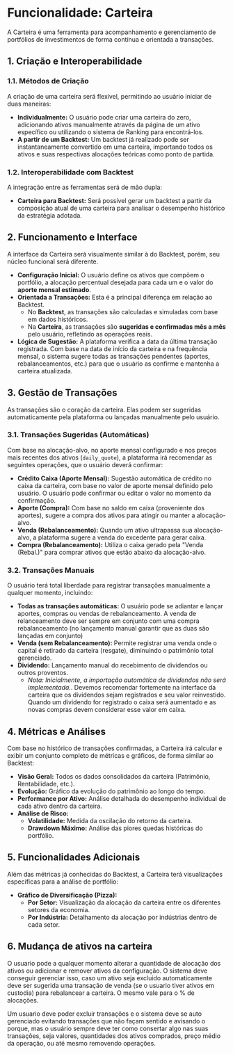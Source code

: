 # **Funcionalidade: Carteira**

A Carteira é uma ferramenta para acompanhamento e gerenciamento de portfólios de investimentos de forma contínua e orientada a transações.

## **1. Criação e Interoperabilidade**

### **1.1. Métodos de Criação**
A criação de uma carteira será flexível, permitindo ao usuário iniciar de duas maneiras:
- **Individualmente:** O usuário pode criar uma carteira do zero, adicionando ativos manualmente através da página de um ativo específico ou utilizando o sistema de Ranking para encontrá-los.
- **A partir de um Backtest:** Um backtest já realizado pode ser instantaneamente convertido em uma carteira, importando todos os ativos e suas respectivas alocações teóricas como ponto de partida.

### **1.2. Interoperabilidade com Backtest**
A integração entre as ferramentas será de mão dupla:
- **Carteira para Backtest:** Será possível gerar um backtest a partir da composição atual de uma carteira para analisar o desempenho histórico da estratégia adotada.

## **2. Funcionamento e Interface**

A interface da Carteira será visualmente similar à do Backtest, porém, seu núcleo funcional será diferente.

- **Configuração Inicial:** O usuário define os ativos que compõem o portfólio, a alocação percentual desejada para cada um e o valor do **aporte mensal estimado**.
- **Orientada a Transações:** Esta é a principal diferença em relação ao Backtest.
    - No **Backtest**, as transações são calculadas e simuladas com base em dados históricos.
    - Na **Carteira**, as transações são **sugeridas e confirmadas mês a mês** pelo usuário, refletindo as operações reais.
- **Lógica de Sugestão:** A plataforma verifica a data da última transação registrada. Com base na data de início da carteira e na frequência mensal, o sistema sugere todas as transações pendentes (aportes, rebalanceamentos, etc.) para que o usuário as confirme e mantenha a carteira atualizada.

## **3. Gestão de Transações**

As transações são o coração da carteira. Elas podem ser sugeridas automaticamente pela plataforma ou lançadas manualmente pelo usuário.

### **3.1. Transações Sugeridas (Automáticas)**
Com base na alocação-alvo, no aporte mensal configurado e nos preços mais recentes dos ativos (`daily_quote`), a plataforma irá recomendar as seguintes operações, que o usuário deverá confirmar:

- **Crédito Caixa (Aporte Mensal):** Sugestão automática de crédito no caixa da carteira, com base no valor de aporte mensal definido pelo usuário. O usuário pode confirmar ou editar o valor no momento da confirmação.
- **Aporte (Compra):** Com base no saldo em caixa (proveniente dos aportes), sugere a compra dos ativos para atingir ou manter a alocação-alvo.
- **Venda (Rebalanceamento):** Quando um ativo ultrapassa sua alocação-alvo, a plataforma sugere a venda do excedente para gerar caixa.
- **Compra (Rebalanceamento):** Utiliza o caixa gerado pela "Venda (Rebal.)" para comprar ativos que estão abaixo da alocação-alvo.

### **3.2. Transações Manuais**
O usuário terá total liberdade para registrar transações manualmente a qualquer momento, incluindo:

- **Todas as transações automáticas:** O usuário pode se adiantar e lançar aportes, compras ou vendas de rebalanceamento. A venda de relanceamento deve ser sempre em conjunto com uma compra rebalanceamento (no lançamento manual garantir que as duas são lançadas em conjunto)
- **Venda (sem Rebalanceamento):** Permite registrar uma venda onde o capital é retirado da carteira (resgate), diminuindo o patrimônio total gerenciado.
- **Dividendo:** Lançamento manual do recebimento de dividendos ou outros proventos.
    - *Nota: Inicialmente, a importação automática de dividendos não será implementada.*. Devemos recomendar fortemente na interface da carteira que os dividendos sejam registrados e seu valor reinvestido. Quando um dividendo for registrado o caixa será aumentado e as novas compras devem considerar esse valor em caixa.

## **4. Métricas e Análises**

Com base no histórico de transações confirmadas, a Carteira irá calcular e exibir um conjunto completo de métricas e gráficos, de forma similar ao Backtest:

- **Visão Geral:** Todos os dados consolidados da carteira (Patrimônio, Rentabilidade, etc.).
- **Evolução:** Gráfico da evolução do patrimônio ao longo do tempo.
- **Performance por Ativo:** Análise detalhada do desempenho individual de cada ativo dentro da carteira.
- **Análise de Risco:**
    - **Volatilidade:** Medida da oscilação do retorno da carteira.
    - **Drawdown Máximo:** Análise das piores quedas históricas do portfólio.

## **5. Funcionalidades Adicionais**

Além das métricas já conhecidas do Backtest, a Carteira terá visualizações específicas para a análise de portfólio:

- **Gráfico de Diversificação (Pizza):**
    - **Por Setor:** Visualização da alocação da carteira entre os diferentes setores da economia.
    - **Por Indústria:** Detalhamento da alocação por indústrias dentro de cada setor.

## **6. Mudança de ativos na carteira**

O usuario pode a qualquer momento alterar a quantidade de alocação dos ativos ou adicionar e remover ativos da configuração. O sistema deve conseguir gerenciar isso, caso um ativo seja excluido automaticamente deve ser sugerida uma transação de venda (se o usuario tiver ativos em custodia) para rebalancear a carteira. O mesmo vale para o % de alocações.

Um usuario deve poder excluir transações e o sistema deve se auto gerenciado evitando transações que não façam sentido e avisando o porque, mas o usuário sempre deve ter como consertar algo nas suas transações, seja valores, quantidades dos ativos comprados, preço médio da operação, ou até mesmo removendo operações.